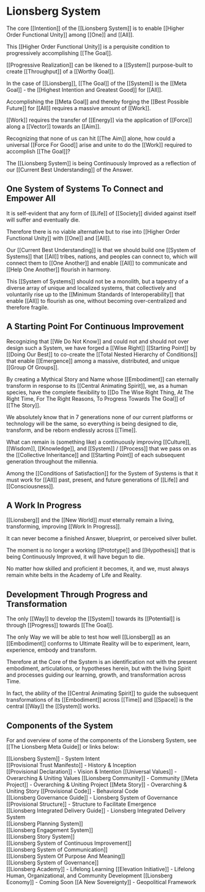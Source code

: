 # Lionsberg System

The core [[Intention]] of the [[Lionsberg System]] is to enable [[Higher Order Functional Unity]] among [[One]] and [[All]]. 

This [[Higher Order Functional Unity]] is a perquisite condition to progressively accomplishing [[The Goal]]. 

[[Progressive Realization]] can be likened to a [[System]] purpose-built to create [[Throughput]] of a [[Worthy Goal]]. 

In the case of [[Lionsberg]], [[The Goal]] of the [[System]] is the [[Meta Goal]] - the [[Highest Intention and Greatest Good]] for [[All]]. 

Accomplishing the [[Meta Goal]] and thereby forging the [[Best Possible Future]] for [[All]] requires a massive amount of [[Work]]. 

[[Work]] requires the transfer of [[Energy]] via the application of [[Force]] along a [[Vector]] towards an [[Aim]]. 

Recognizing that none of us can hit [[The Aim]] alone, how could a universal [[Force For Good]] arise and unite to do the [[Work]] required to accomplish [[The Goal]]? 

The [[Lionsberg System]] is being Continuously Improved as a reflection of our [[Current Best Understanding]] of the Answer. 

## One System of Systems To Connect and Empower All 

It is self-evident that any form of [[Life]] of [[Society]] divided against itself will suffer and eventually die. 

Therefore there is no viable alternative but to rise into [[Higher Order Functional Unity]] with [[One]] and [[All]].  

Our [[Current Best Understanding]] is that we should build one [[System of Systems]] that [[All]] tribes, nations, and peoples can connect to, which will connect them to [[One Another]] and enable [[All]] to communicate and [[Help One Another]] flourish in harmony. 

This [[System of Systems]] should not be a monolith, but a tapestry of a diverse array of unique and localized systems, that collectively and voluntarily rise up to the [[Minimum Standards of Interoperability]] that enable [[All]] to flourish as one, without becoming over-centralized and therefore fragile. 

## A Starting Point For Continuous Improvement

Recognizing that [[We Do Not Know]] and could not and should not over design such a System, we have forged a [[Wise Right]] [[Starting Point]] by [[Doing Our Best]] to co-create the [[Total Nested Hierarchy of Conditions]] that enable [[Emergence]] among a massive, distributed, and unique [[Group Of Groups]].  

By creating a Mythical Story and Name whose [[Embodiment]] can eternally transform in response to its [[Central Animating Spirit]], we, as a human species, have the complete flexibility to [[Do The Wise Right Thing, At The Right Time, For The Right Reasons, To Progress Towards The Goal]] of [[The Story]]. 

We absolutely know that in 7 generations none of our current platforms or technology will be the same, so everything is being designed to die, transform, and be reborn endlessly across [[Time]]. 

What can remain is (something like) a continuously improving [[Culture]], [[Wisdom]], [[Knowledge]], and [[System]] / [[Process]] that we pass on as the [[Collective Inheritance]] and [[Starting Point]] of each subsequent generation throughout the millennia. 

Among the [[Conditions of Satisfaction]] for the System of Systems is that it must work for [[All]] past, present, and future generations of [[Life]] and [[Consciousness]]. 

## A Work In Progress 

[[Lionsberg]] and the [[New World]] _must_ eternally remain a living, transforming, improving [[Work In Progress]]. 

It can never become a finished Answer, blueprint, or perceived silver bullet. 

The moment is no longer a working [[Prototype]] and [[Hypothesis]] that is being Continuously Improved, it will have begun to die. 

No matter how skilled and proficient it becomes, it, and we, must always remain white belts in the Academy of Life and Reality. 

## Development Through Progress and Transformation 

The only [[Way]] to develop the [[System]] towards its [[Potential]] is through [[Progress]] towards [[The Goal]]. 

The only Way we will be able to test how well [[Lionsberg]] as an [[Embodiment]] conforms to Ultimate Reality will be to experiment, learn, experience, embody and transform. 

Therefore at the Core of the System is an identification not with the present embodiment, articulations, or hypotheses herein,  but with the living Spirit and processes guiding our learning, growth, and transformation across Time. 

In fact, the ability of the [[Central Animating Spirit]] to guide the subsequent transformations of its [[Embodiment]] across [[Time]] and [[Space]] is the central [[Way]] the [[System]] works. 

## Components of the System

For and overview of some of the components of the Lionsberg System, see [[The Lionsberg Meta Guide]] or links below: 

[[Lionsberg System]] - System Intent  
[[Provisional Trust Manifesto]] - History & Inception  
[[Provisional Declaration]] - Vision & Intention 
[[Universal Values]] - Overarching & Uniting Values 
[[Lionsberg Community]] - Community 
[[Meta Project]] - Overarching & Uniting Project 
[[Meta Story]] - Overarching & Uniting Story 
[[Provisional Code]] - Behavioral Code  
[[Lionsberg Governance Guide]] - Lionsberg System of Governance  
[[Provisional Structure]] - Structure to Facilitate Emergence  
[[Lionsberg Integrated Delivery Guide]] - Lionsberg Integrated Delivery System  
[[Lionsberg Planning System]]  
[[Lionsberg Engagement System]]  
[[Lionsberg Story System]]  
[[Lionsberg System of Continuous Improvement]]  
[[Lionsberg System of Communication]]  
[[Lionsberg System Of Purpose And Meaning]]  
[[Lionsberg System of Governance]]  
[[Lionsberg Academy]] - Lifelong Learning 
[[Elevation Initiative]] - Lifelong Human, Organizational, and Community Development 
[[Lionsberg Economy]] - Coming Soon 
[[A New Sovereignty]] - Geopolitical Framework 

